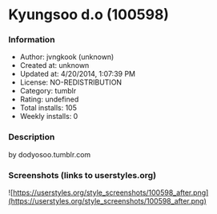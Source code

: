 # Kyungsoo d.o (100598)

### Information
- Author: jvngkook (unknown)
- Created at: unknown
- Updated at: 4/20/2014, 1:07:39 PM
- License: NO-REDISTRIBUTION
- Category: tumblr
- Rating: undefined
- Total installs: 105
- Weekly installs: 0


### Description
by dodyosoo.tumblr.com


### Screenshots (links to userstyles.org)
![https://userstyles.org/style_screenshots/100598_after.png](https://userstyles.org/style_screenshots/100598_after.png)


